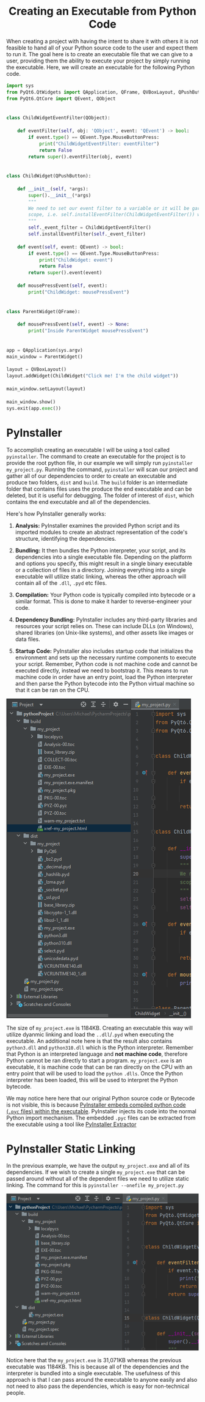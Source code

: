 <div align="center">
  <h1> Creating an Executable from Python Code </h1>
</div>

When creating a project with having the intent to share it with others it is not feasible to hand all of your Python source code to the user and expect them to run it. The goal here is to create an executable file that we can give to a user, providing them the ability to execute your project by simply running the executable. Here, we will create an executable for the following Python code.

```Python
import sys
from PyQt6.QtWidgets import QApplication, QFrame, QVBoxLayout, QPushButton
from PyQt6.QtCore import QEvent, QObject


class ChildWidgetEventFilter(QObject):

    def eventFilter(self, obj: 'QObject', event: 'QEvent') -> bool:
        if event.type() == QEvent.Type.MouseButtonPress:
            print("ChildWidgetEventFilter: eventFilter")
            return False
        return super().eventFilter(obj, event)


class ChildWidget(QPushButton):

    def __init__(self, *args):
        super().__init__(*args)
        """
        We need to set our event filter to a variable or it will be garbage collected when we leave
        scope, i.e. self.installEventFilter(ChildWidgetEventFilter()) will not work.
        """
        self._event_filter = ChildWidgetEventFilter()
        self.installEventFilter(self._event_filter)

    def event(self, event: QEvent) -> bool:
        if event.type() == QEvent.Type.MouseButtonPress:
            print("ChildWidget: event")
            return False
        return super().event(event)

    def mousePressEvent(self, event):
        print("ChildWidget: mousePressEvent")


class ParentWidget(QFrame):

    def mousePressEvent(self, event) -> None:
        print("Inside ParentWidget mousePressEvent")


app = QApplication(sys.argv)
main_window = ParentWidget()

layout = QVBoxLayout()
layout.addWidget(ChildWidget("Click me! I'm the child widget"))

main_window.setLayout(layout)

main_window.show()
sys.exit(app.exec())
```

# PyInstaller

To accomplish creating an executable I will be using a tool called `pyinstaller`. The command to create an executable for the project is to provide the root python file, in our example we will simply run `pyinstaller my_project.py`. Running the command, `pyinstaller` will scan our project and gather all of our dependencies to order to create an executable and produce two folders, `dist` and `build`. The `build` folder is an intermediate folder that contains files uses the produce the end executable and can be deleted, but it is useful for debugging. The folder of interest of `dist`, which contains the end executable and all of the dependencies.

Here's how PyInstaller generally works:

1. **Analysis:** PyInstaller examines the provided Python script and its imported modules to create an abstract representation of the code's structure, identifying the dependencies.

2. **Bundling:** It then bundles the Python interpreter, your script, and its dependencies into a single executable file. Depending on the platform and options you specify, this might result in a single binary executable or a collection of files in a directory. Joining everything into a single executable will utilize static linking, whereas the other approach will contain all of the `.dll`, `.pyd` etc files.

3. **Compilation:** Your Python code is typically compiled into bytecode or a similar format. This is done to make it harder to reverse-engineer your code.

4. **Dependency Bundling:** PyInstaller includes any third-party libraries and resources your script relies on. These can include DLLs (on Windows), shared libraries (on Unix-like systems), and other assets like images or data files.

5. **Startup Code:** PyInstaller also includes startup code that initializes the environment and sets up the necessary runtime components to execute your script. Remember, Python code is not machine code and cannot be executed directly, instead we need to bootstrap it. This means to run machine code in order have an entry point, load the Python interpreter and then parse the Python bytecode into the Python virtual machine so that it can be ran on the CPU.

![](./images/executable.png)

The size of `my_project.exe` is 1184KB. Creating an executable this way will utilize dyanmic linking and load the `..dll`/`.pyd` when executing the executable. An additional note here is that the result also contains `python3.dll` and `python310.dll` which is the Python interpreter. Remember that Python is an interpreted language and **not machine code**, therefore Python cannot be ran directly to start a program. `my_project.exe` is an executable, it is machine code that can be ran directly on the CPU with an entry point that will be used to load the `python` `.dlls`. Once the Python interpreter has been loaded, this will be used to interpret the Python bytecode.

We may notice here here that our original Python source code or Bytecode is not visible, this is because [PyInstaller embeds compiled python code (`.pyc` files) within the executable](https://pyinstaller.org/en/stable/advanced-topics.html#python-imports-in-a-bundled-app).  PyInstaller injects its code into the normal Python import mechanism.  The embedded `.pyc` files can be extracted from the executable using a tool like [PyInstaller Extractor](https://github.com/extremecoders-re/pyinstxtractor)

# PyInstaller Static Linking

In the previous example, we have the output `my_project.exe` and all of its dependencies. If we wish to create a single `my_project.exe` that can be passed around without all of the dependent files we need to utilize static linking. The command for this is `pyinstaller --onefile my_project.py`

![](./images/executable_2.png)

Notice here that the `my_project.exe` is 31,071KB whereas the previous executable was 1184KB. This is because all of the dependencies and the interpreter is bundled into a single executable. The usefulness of this approach is that I can pass around the executable to anyone easily and also not need to also pass the dependencies, which is easy for non-technical people.

